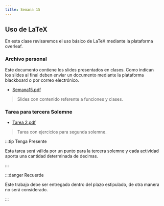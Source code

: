 ```yaml
---
title: Semana 15
---
```

## Uso de LaTeX

En esta clase revisaremos el uso básico de LaTeX mediante la plataforma overleaf.

### Archivo personal

Este documento contiene los slides presentados en clases. Como indican los slides al final deben enviar un documento mediante la plataforma blackboard o por correo electrónico.

* [Semana15.pdf](/lectures/PCFI161_S13.pdf)
> Slides con contenido referente a funciones y clases.

### Tarea para tercera Solemne

* [Tarea 2.pdf](/others/Tarea_2_Programacion.pdf)
> Tarea con ejercicios para segunda solemne.

:::tip Tenga Presente

Esta tarea será válida por un punto para la tercera solemne y cada actividad aporta una cantidad determinada de decimas.

:::

:::danger Recuerde

Este trabajo debe ser entregado dentro del plazo estipulado, de otra manera no será considerado.

:::

